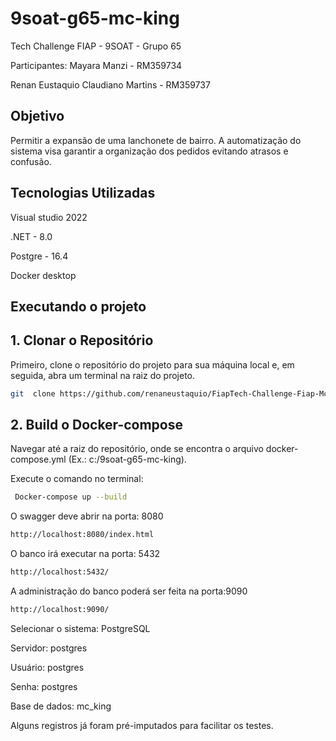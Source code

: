 # 9soat-g65-mc-king
Tech Challenge FIAP - 9SOAT - Grupo 65

Participantes:
Mayara Manzi - RM359734

Renan Eustaquio Claudiano Martins - RM359737

## Objetivo

Permitir a expansão de uma lanchonete de bairro. A automatização do sistema visa garantir a organização dos pedidos evitando atrasos e confusão.

## Tecnologias Utilizadas

Visual studio 2022

.NET - 8.0

Postgre - 16.4

Docker desktop


## Executando o projeto

## 1. Clonar o Repositório

  

Primeiro, clone o repositório do projeto para sua máquina local e, em seguida, abra um terminal na raiz do projeto.

  
```bash
git  clone https://github.com/renaneustaquio/FiapTech-Challenge-Fiap-Mc_King-Fase1.git
```


## 2. Build o Docker-compose
Navegar até a raiz do repositório, onde se encontra o arquivo docker-compose.yml (Ex.: c:/9soat-g65-mc-king).

Execute o comando no terminal: 

```bash
 Docker-compose up --build
```


O swagger deve abrir na porta: 8080
```bash
http://localhost:8080/index.html
```

O banco irá executar na porta: 5432
```bash
http://localhost:5432/
```

A administração do banco poderá ser feita na porta:9090
```bash
http://localhost:9090/
```

Selecionar o sistema: PostgreSQL

Servidor: postgres

Usuário: postgres

Senha: postgres

Base de dados: mc_king


Alguns registros já foram pré-imputados para facilitar os testes.
